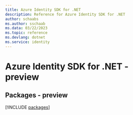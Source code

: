 ```yaml
---
title: Azure Identity SDK for .NET
description: Reference for Azure Identity SDK for .NET
author: schaabs
ms.author: sschaab
ms.data: 03/22/2023
ms.topic: reference
ms.devlang: dotnet
ms.service: identity
---
```

# Azure Identity SDK for .NET - preview
## Packages - preview
[!INCLUDE [packages](identity-index.md)]